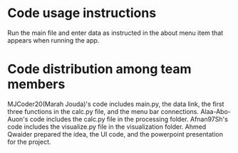 # Code usage instructions
Run the main file and enter data as instructed in the about menu item 
that appears when running the app.



# Code distribution among team members
MJCoder20(Marah Jouda)'s code includes main.py, the data link, the first three functions in the calc.py file, and the menu bar connections.
Alaa-Abo-Auon's code includes the calc.py file in the processing folder.
Afnan97Sh's code includes the visualize.py file in the visualization folder.
Ahmed Qwaider prepared the idea, the UI code, and the powerpoint presentation for the project.